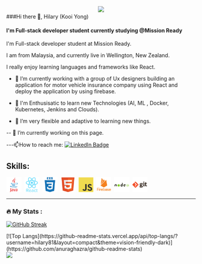 <div id="header" align="center">
  <img src="https://media.giphy.com/media/M9gbBd9nbDrOTu1Mqx/giphy.gif" width="100"/>
  
</div>
###Hi there 👋, Hilary (Kooi Yong)

#### I'm Full-stack developer student currently studying @Mission Ready



I'm Full-stack developer student at Mission Ready.

I am from Malaysia, and currently live in Wellington, New Zealand.

I really enjoy learning languages and frameworks like React. 

- 🔭 I’m currently working with a group of Ux designers building an application for motor vehicle insurance company using React and deploy the application by using firebase.

- 🔭 I'm Enthusisatic to learn new Technologies (AI, ML , Docker, Kubernetes, Jenkins and Clouds).

- 🤔 I’m very flexible and adaptive to learning new things. 

-- 🔭 I’m currently working on this page. 

---:mailbox:How to reach me:  <a href="https://www.linkedin.com/in/hilary-yong-4192a823b/">
    <img src="https://img.shields.io/badge/LinkedIn-blue?style=for-the-badge&logo=linkedin&logoColor=white" alt="LinkedIn Badge"/>
  </a>

## Skills: 
<div>
  <img src="https://github.com/devicons/devicon/blob/master/icons/java/java-original-wordmark.svg" title="Java" alt="Java" width="40" height="40"/>&nbsp;
  <img src="https://github.com/devicons/devicon/blob/master/icons/react/react-original-wordmark.svg" title="React" alt="React" width="40" height="40"/>&nbsp;
  <img src="https://github.com/devicons/devicon/blob/master/icons/css3/css3-plain-wordmark.svg"  title="CSS3" alt="CSS" width="40" height="40"/>&nbsp;
  <img src="https://github.com/devicons/devicon/blob/master/icons/html5/html5-original.svg" title="HTML5" alt="HTML" width="40" height="40"/>&nbsp;
  <img src="https://github.com/devicons/devicon/blob/master/icons/javascript/javascript-original.svg" title="JavaScript" alt="JavaScript" width="40" height="40"/>&nbsp;
  <img src="https://github.com/devicons/devicon/blob/master/icons/firebase/firebase-plain-wordmark.svg" title="Firebase" alt="Firebase" width="40" height="40"/>&nbsp;
  <img src="https://github.com/devicons/devicon/blob/master/icons/nodejs/nodejs-original-wordmark.svg" title="NodeJS" alt="NodeJS" width="40" height="40"/>&nbsp;
  <img src="https://github.com/devicons/devicon/blob/master/icons/git/git-original-wordmark.svg" title="Git" **alt="Git" width="40" height="40"/>&nbsp;
   </div>
  
 ---

### :fire: My Stats :
[![GitHub Streak](http://github-readme-streak-stats.herokuapp.com?user=hilary81)](https://git.io/streak-stats)
<div>
[![Top Langs](https://github-readme-stats.vercel.app/api/top-langs/?username=hilary81&layout=compact&theme=vision-friendly-dark)](https://github.com/anuraghazra/github-readme-stats)
  </div>

<img height="180em" src="https://github-readme-stats.vercel.app/api?username=Hilary&show_icons=true&hide_border=true&&count_private=true&include_all_commits=true" />
